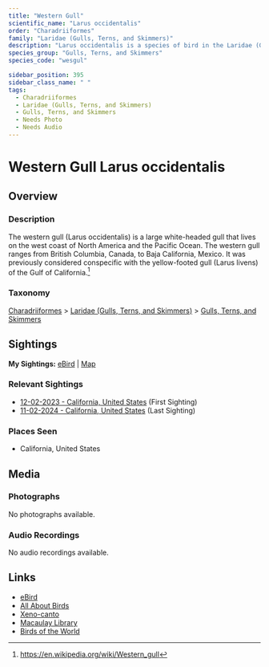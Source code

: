 ```yaml
---
title: "Western Gull"
scientific_name: "Larus occidentalis"
order: "Charadriiformes"
family: "Laridae (Gulls, Terns, and Skimmers)"
description: "Larus occidentalis is a species of bird in the Laridae (Gulls, Terns, and Skimmers) family. It has been observed 14 times."
species_group: "Gulls, Terns, and Skimmers"
species_code: "wesgul"

sidebar_position: 395
sidebar_class_name: " "
tags: 
  - Charadriiformes
  - Laridae (Gulls, Terns, and Skimmers)
  - Gulls, Terns, and Skimmers
  - Needs Photo
  - Needs Audio
---
```


# Western Gull <span className='sci_name'>Larus occidentalis</span>

## Overview

### Description
The western gull (Larus occidentalis) is a large white-headed gull that lives on the west coast of North America and the Pacific Ocean. The western gull ranges from British Columbia, Canada, to Baja California, Mexico.
It was previously considered conspecific with the yellow-footed gull (Larus livens) of the Gulf of California.[^1]

[^1]: https://en.wikipedia.org/wiki/Western_gull

### Taxonomy
[Charadriiformes](/tags/charadriiformes) > [Laridae (Gulls, Terns, and Skimmers)](/tags/laridae-gulls-terns-and-skimmers) > [Gulls, Terns, and Skimmers](/tags/gulls-terns-and-skimmers)


## Sightings

**My Sightings:** [eBird](https://ebird.org/lifelist?r=world&time=life&spp=wesgul) | [Map](/map?species_code=wesgul)

### Relevant Sightings

* [12-02-2023 - California, United States](https://ebird.org/checklist/S155611564) (First Sighting)
* [11-02-2024 - California, United States](https://ebird.org/checklist/S201158119) (Last Sighting)

### Places Seen

* California, United States



## Media
### Photographs
No photographs available.

### Audio Recordings
No audio recordings available.

## Links
* [eBird](https://ebird.org/species/wesgul) 
* [All About Birds](https://www.allaboutbirds.org/guide/wesgul) 
* [Xeno-canto](https://www.xeno-canto.org/species/larus-occidentalis) 
* [Macaulay Library](https://search.macaulaylibrary.org/catalog?taxonCode=wesgul&sort=rating_rank_desc)
* [Birds of the World](https://birdsoftheworld.org/bow/species/wesgul)
